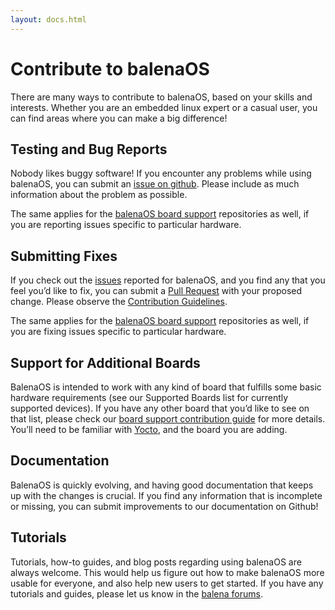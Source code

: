 ```yaml
---
layout: docs.html
---
```


# Contribute to balenaOS
There are many ways to contribute to balenaOS, based on your skills and interests. Whether you are an embedded linux expert or a casual user, you can find areas where you can make a big difference!

## Testing and Bug Reports
Nobody likes buggy software! If you encounter any problems while using balenaOS, you can submit an [issue on github](https://github.com/balena-os/meta-balena/issues). Please include as much information about the problem as possible.

The same applies for the [balenaOS board support](https://github.com/balena-os?utf8=%E2%9C%93&query=balena-) repositories as well, if you are reporting issues specific to particular hardware.

## Submitting Fixes
If you check out the [issues](https://github.com/balena-os/meta-balena/issues) reported for balenaOS, and you find any that you feel you’d like to fix, you can submit a [Pull Request](https://help.github.com/articles/about-pull-requests/) with your proposed change. Please observe the [Contribution Guidelines](https://github.com/balena-os/meta-balena/blob/master/CONTRIBUTING.md).

The same applies for the [balenaOS board support](https://github.com/balena-os?utf8=%E2%9C%93&query=balena-) repositories as well, if you are fixing issues specific to particular hardware.

## Support for Additional Boards
BalenaOS is intended to work with any kind of board that fulfills some basic hardware requirements (see our Supported Boards list for currently supported devices). If you have any other board that you’d like to see on that list, please check our [board support contribution guide](https://github.com/balena-os/meta-balena/blob/master/contributing-device-support.md) for more details. You’ll need to be familiar with [Yocto](http://www.yoctoproject.org/), and the board you are adding.

## Documentation
BalenaOS is quickly evolving, and having good documentation that keeps up with the changes is crucial. If you find any information that is incomplete or missing, you can submit improvements to our documentation on Github!

## Tutorials
Tutorials, how-to guides, and blog posts regarding using balenaOS are always welcome. This would help us figure out how to make balenaOS more usable for everyone, and also help new users to get started. If you have any tutorials and guides, please let us know in the [balena forums](https://balena.io/forums).
